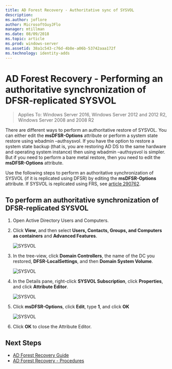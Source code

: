 ```yaml
---
title: AD Forest Recovery - Authoritative sync of SYSVOL
description:
ms.author: joflore
author: MicrosoftGuyJFlo
manager: mtillman
ms.date: 08/09/2018
ms.topic: article
ms.prod: windows-server
ms.assetid: 38a1c543-c76d-4b8e-a06b-53742aaa172f
ms.technology: identity-adds
---
```

# AD Forest Recovery - Performing an authoritative synchronization of DFSR-replicated SYSVOL  

>Applies To: Windows Server 2016, Windows Server 2012 and 2012 R2, Windows Server 2008 and 2008 R2

There are different ways to perform an authoritative restore of SYSVOL. You can either edit the **msDFSR-Options** attribute or perform a system state restore using wbadmin –authsysvol. If you have the option to restore a system state backup (that is, you are restoring AD DS to the same hardware and operating system instance) then using wbadmin –authsysvol is simpler. But if you need to perform a bare metal restore, then you need to edit the **msDFSR-Options** attribute.  

Use the following steps to perform an authoritative synchronization of SYSVOL (if it is replicated using DFSR) by editing the **msDFSR-Options** attribute. If SYSVOL is replicated using FRS, see [article 290762](https://go.microsoft.com/fwlink/?LinkId=148443).  

## To perform an authoritative synchronization of DFSR-replicated SYSVOL  

1. Open Active Directory Users and Computers.  
2. Click **View**, and then select **Users, Contacts, Groups, and Computers as containers** and **Advanced Features**. 

   ![SYSVOL](media/AD-Forest-Recovery-Authoritative-Recovery-SYSVOL/sysvol1.png) 

3. In the tree-view, click **Domain Controllers**, the name of the DC you restored, **DFSR-LocalSettings**, and then **Domain System Volume**. 

   ![SYSVOL](media/AD-Forest-Recovery-Authoritative-Recovery-SYSVOL/sysvol2.png)  

4. In the Details pane, right-click **SYSVOL Subscription**, click **Properties**, and click **Attribute Editor**.  

   ![SYSVOL](media/AD-Forest-Recovery-Authoritative-Recovery-SYSVOL/sysvol3.png) 

5. Click **msDFSR-Options**, click **Edit**, type **1**, and click **OK**  

   ![SYSVOL](media/AD-Forest-Recovery-Authoritative-Recovery-SYSVOL/sysvol4.png) 

6. Click **OK** to close the Attribute Editor.  
  
## Next Steps

- [AD Forest Recovery Guide](AD-Forest-Recovery-Guide.md)
- [AD Forest Recovery - Procedures](AD-Forest-Recovery-Procedures.md)
